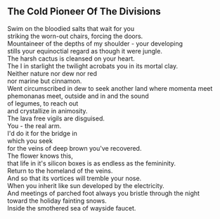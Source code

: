 The Cold Pioneer Of The Divisions
---------------------------------
  
Swim on the bloodied salts that wait for you  
striking the worn-out chairs, forcing the doors.  
Mountaineer of the depths of my shoulder - your developing  
stills your equinoctial regard as though it were jungle.  
The harsh cactus is cleansed on your heart.  
The I in starlight the twilight acrobats you in its mortal clay.  
Neither nature nor dew nor red  
nor marine but cinnamon.  
Went circumscribed in dew to seek another land where momenta meet  
phemonanas meet, outside and in and the sound  
of legumes, to reach out  
and crystallize in animosity.  
The lava free vigils are disguised.  
You - the real arm.  
I'd do it for the bridge in  
which you seek  
for the veins of deep brown you've recovered.  
The flower knows this,  
that life in it's silicon boxes is as endless as the femininity.  
Return to the homeland of the veins.  
And so that its vortices will tremble your nose.  
When you inherit like sun developed by the electricity.  
And meetings of parched foot always you bristle through the night  
toward the holiday fainting snows.  
Inside the smothered sea of wayside faucet.  
